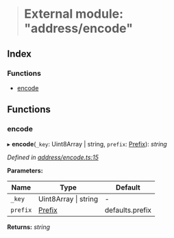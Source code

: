 > # External module: "address/encode"

## Index

### Functions

* [encode](_address_encode_.md#encode)

## Functions

###  encode

▸ **encode**(`_key`: Uint8Array | string, `prefix`: [Prefix](_address_types_.md#prefix)): *string*

*Defined in [address/encode.ts:15](https://github.com/polkadot-js/common/blob/25fc033/packages/util-crypto/src/address/encode.ts#L15)*

**Parameters:**

Name | Type | Default |
------ | ------ | ------ |
`_key` | Uint8Array \| string | - |
`prefix` | [Prefix](_address_types_.md#prefix) |  defaults.prefix |

**Returns:** *string*